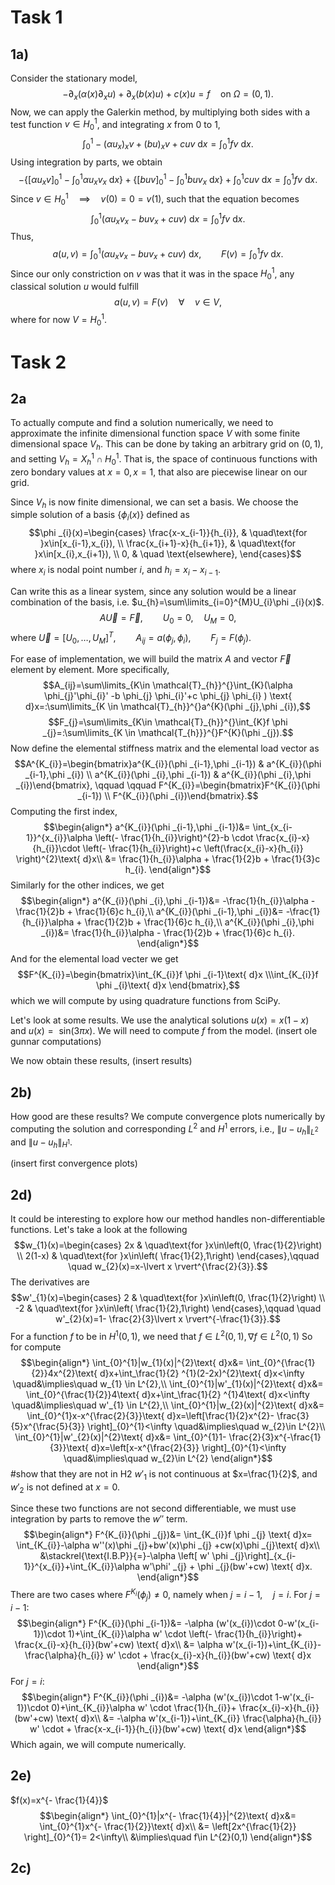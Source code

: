 # Task 1
## 1a)
Consider the stationary model,
$$-\partial_{x}(\alpha (x)\partial_{x}u)+\partial_{x}(b(x)u)+c(x)u=f \quad\text{on }\Omega =(0,1).$$
Now, we can apply the Galerkin method, by multiplying both sides with a test function $v\in H^{1}_{0}$, and integrating $x$ from $0$ to $1$,
$$\int_{0}^{1}-(\alpha u_{x})_{x}v+ (bu)_{x}v+cuv \text{ d}x=\int_{0}^{1}fv \text{ d}x.$$
Using integration by parts, we obtain
$$-\left\{\left[\alpha u_{x} v \right]_{0}^{1}-\int_{0}^{1}\alpha u_{x}v_{x}\text{ d}x \right\}+\left\{\left[buv \right]_{0}^{1}-\int_{0}^{1}buv_{x}\text{ d}x \right\}+ \int_{0}^{1}cuv \text{ d}x=\int_{0}^{1}fv \text{ d}x.$$
Since $v\in H^{1}_{0} \quad\implies\quad v(0)=0=v(1)$, such that the equation becomes
$$\int_{0}^{1}(\alpha u_{x}v_{x} -buv_{x}+cuv ) \text{ d}x=\int_{0}^{1}fv \text{ d}x.$$
Thus, 
$$a(u,v)= \int_{0}^{1}(\alpha u_{x}v_{x} -buv_{x}+cuv ) \text{ d}x, \qquad F(v)=\int_{0}^{1}fv \text{ d}x.$$
Since our only constriction on $v$ was that it was in the space $H_{0}^{1}$, any classical solution $u$ would fulfill
$$a(u,v)=F(v)\quad\forall\quad v\in V,\tag{1}$$
where for now $V=H^{1}_{0}$.


# Task 2
## 2a
To actually compute and find a solution numerically, we need to approximate the infinite dimensional function space $V$ with some finite dimensional space $V_{h}$. This can be done by taking an arbitrary grid on $(0,1)$, and setting $V_{h}=X^{1}_{h}\cap H^{1}_{0}$. That is, the space of continuous functions with zero bondary values at $x=0,x=1$, that also are piecewise linear on our grid.

Since $V_{h}$ is now finite dimensional, we can set a basis. We choose the simple solution of a basis $\{\phi _{i}(x) \}$ defined as
$$\phi _{i}(x)=\begin{cases}
\frac{x-x_{i-1}}{h_{i}}, & \quad\text{for }x\in[x_{i-1},x_{i}), \\
\frac{x_{i+1}-x}{h_{i+1}}, & \quad\text{for }x\in[x_{i},x_{i+1}), \\
0,  & \quad \text{elsewhere},
\end{cases}$$
where $x_{i}$ is nodal point number $i$, and $h_{i}=x_{i}-x_{i-1}$.

Can write this as a linear system, since any solution would be a linear combination of the basis, i.e. $u_{h}=\sum\limits_{i=0}^{M}U_{i}\phi _{i}(x)$.
$$A \vec{U}=\vec{F},\qquad U_{0}=0,\quad U_{M}=0,$$
where $\vec{U}=\left[U_{0},\dots,U_{M} \right]^{T},\qquad A_{ij}=a(\phi _{j},\phi _{i}), \qquad F_{j}=F(\phi _{j})$.

For ease of implementation, we will build the matrix $A$ and vector $\vec{F}$ element by element. More specifically,
$$A_{ij}=\sum\limits_{K\in \mathcal{T}_{h}}^{}\int_{K}(\alpha \phi_{j}'\phi_{i}' -b \phi_{j}  \phi_{i}'+c \phi_{j} \phi_{i}  ) \text{ d}x=:\sum\limits_{K \in \mathcal{T}_{h}}^{}a^{K}(\phi _{j},\phi _{i}),$$
$$F_{j}=\sum\limits_{K\in \mathcal{T}_{h}}^{}\int_{K}f \phi  _{j}=:\sum\limits_{K \in \mathcal{T_{h}}}^{}F^{K}(\phi _{j}).$$
Now define the elemental stiffness matrix and the elemental load vector as
$$A^{K_{i}}=\begin{bmatrix}a^{K_{i}}(\phi _{i-1},\phi _{i-1}) & a^{K_{i}}(\phi _{i-1},\phi _{i}) \\ a^{K_{i}}(\phi _{i},\phi _{i-1}) & a^{K_{i}}(\phi _{i},\phi _{i})\end{bmatrix}, \qquad \qquad F^{K_{i}}=\begin{bmatrix}F^{K_{i}}(\phi _{i-1}) \\ F^{K_{i}}(\phi _{i})\end{bmatrix}.$$
Computing the first index,
$$\begin{align*}
a^{K_{i}}(\phi _{i-1},\phi _{i-1})&= \int_{x_{i-1}}^{x_{i}}\alpha \left(- \frac{1}{h_{i}}\right)^{2}-b \cdot \frac{x_{i}-x}{h_{i}}\cdot \left(- \frac{1}{h_{i}}\right)+c \left(\frac{x_{i}-x}{h_{i}} \right)^{2}\text{ d}x\\
&= \frac{1}{h_{i}}\alpha + \frac{1}{2}b + \frac{1}{3}c h_{i}.
\end{align*}$$
Similarly for the other indices, we get
$$\begin{align*}
a^{K_{i}}(\phi _{i},\phi _{i-1})&=  -\frac{1}{h_{i}}\alpha - \frac{1}{2}b + \frac{1}{6}c h_{i},\\
a^{K_{i}}(\phi _{i-1},\phi _{i})&=  -\frac{1}{h_{i}}\alpha + \frac{1}{2}b + \frac{1}{6}c h_{i},\\
a^{K_{i}}(\phi _{i},\phi _{i})&=  \frac{1}{h_{i}}\alpha - \frac{1}{2}b + \frac{1}{6}c h_{i}.
\end{align*}$$
And for the elemental load vecter we get
$$F^{K_{i}}=\begin{bmatrix}\int_{K_{i}}f \phi _{i-1}\text{ d}x \\\int_{K_{i}}f \phi _{i}\text{ d}x \end{bmatrix},$$
which we will compute by using quadrature functions from SciPy. 

Let's look at some results. We use the analytical solutions $u(x)=x(1-x)$  and $u(x)=\text{ sin}(3\pi x)$.
We will need to compute $f$ from the model.
(insert ole gunnar computations)

We now obtain these results,
(insert results)

## 2b)
How good are these results? We compute convergence plots numerically by computing the solution and corresponding $L^{2}$ and $H^{1}$ errors, i.e., $\lVert u-u_{h} \rVert_{L^{2}}$ and $\lVert u-u_{h} \rVert_{H^{1}}$.

(insert first convergence plots)

## 2d)
It could be interesting to explore how our method handles non-differentiable functions. Let's take a look at the following
$$w_{1}(x)=\begin{cases}
2x & \quad\text{for }x\in\left(0, \frac{1}{2}\right) \\
2(1-x) & \quad\text{for }x\in\left( \frac{1}{2},1\right)
\end{cases},\qquad \quad w_{2}(x)=x-\lvert x \rvert^{\frac{2}{3}}.$$
The derivatives are
$$w'_{1}(x)=\begin{cases}
2 & \quad\text{for }x\in\left(0, \frac{1}{2}\right) \\
-2 & \quad\text{for }x\in\left( \frac{1}{2},1\right)
\end{cases},\qquad \quad w'_{2}(x)=1- \frac{2}{3}\lvert x \rvert^{-\frac{1}{3}}.$$
For a function $f$ to be in $H^{1}(0,1)$, we need that $f\in L^{2}(0,1), \nabla f\in L^{2}(0,1)$
So for compute
$$\begin{align*}
\int_{0}^{1}|w_{1}(x)|^{2}\text{ d}x&= \int_{0}^{\frac{1}{2}}4x^{2}\text{ d}x+\int_\frac{1}{2} ^{1}(2-2x)^{2}\text{ d}x<\infty \quad&\implies\quad w_{1} \in L^{2},\\
\int_{0}^{1}|w'_{1}(x)|^{2}\text{ d}x&= \int_{0}^{\frac{1}{2}}4\text{ d}x+\int_\frac{1}{2} ^{1}4\text{ d}x<\infty \quad&\implies\quad w'_{1} \in L^{2},\\
\int_{0}^{1}|w_{2}(x)|^{2}\text{ d}x&= \int_{0}^{1}x-x^{\frac{2}{3}}\text{ d}x=\left[\frac{1}{2}x^{2}- \frac{3}{5}x^{\frac{5}{3}} \right]_{0}^{1}<\infty \quad&\implies\quad w_{2}\in L^{2}\\
\int_{0}^{1}|w'_{2}(x)|^{2}\text{ d}x&= \int_{0}^{1}1- \frac{2}{3}x^{-\frac{1}{3}}\text{ d}x=\left[x-x^{\frac{2}{3}} \right]_{0}^{1}<\infty \quad&\implies\quad w_{2}\in L^{2}
\end{align*}$$
#show that they are not in H2
$w'_{1}$ is not continuous at $x=\frac{1}{2}$, and $w'_{2}$ is not defined at $x=0$.


Since these two functions are not second differentiable, we must use integration by parts to remove the $w''$ term.
$$\begin{align*}
F^{K_{i}}(\phi _{j})&= \int_{K_{i}}f \phi _{j} \text{ d}x= \int_{K_{i}}-\alpha w''(x)\phi _{j}+bw'(x)\phi _{j} +cw(x)\phi _{j}\text{ d}x\\
	&\stackrel{\text{I.B.P}}{=}-\alpha \left[ w' \phi _{j}\right]_{x_{i-1}}^{x_{i}}+\int_{K_{i}}\alpha w'\phi' _{j} + \phi _{j}(bw'+cw) \text{ d}x.
\end{align*}$$
There are two cases where $F^{K_{i}}(\phi _{j})≠0$, namely when $j=i-1, \quad j=i$.
For $j=i-1$:
$$\begin{align*}
F^{K_{i}}(\phi _{i-1})&= -\alpha (w'(x_{i})\cdot 0-w'(x_{i-1})\cdot 1)+\int_{K_{i}}\alpha w' \cdot \left(- \frac{1}{h_{i}}\right)+ \frac{x_{i}-x}{h_{i}}(bw'+cw) \text{ d}x\\
&= \alpha w'(x_{i-1})+\int_{K_{i}}- \frac{\alpha}{h_{i}} w' \cdot + \frac{x_{i}-x}{h_{i}}(bw'+cw) \text{ d}x
\end{align*}$$
For $j=i$:
$$\begin{align*}
F^{K_{i}}(\phi _{i})&= -\alpha (w'(x_{i})\cdot 1-w'(x_{i-1})\cdot 0)+\int_{K_{i}}\alpha w' \cdot \frac{1}{h_{i}}+ \frac{x_{i}-x}{h_{i}}(bw'+cw) \text{ d}x\\
&= -\alpha w'(x_{i-1})+\int_{K_{i}} \frac{\alpha}{h_{i}} w' \cdot + \frac{x-x_{i-1}}{h_{i}}(bw'+cw) \text{ d}x
\end{align*}$$
Which again, we will compute numerically.




## 2e)
$f(x)=x^{- \frac{1}{4}}$
$$\begin{align*}
\int_{0}^{1}|x^{- \frac{1}{4}}|^{2}\text{ d}x&=  \int_{0}^{1}x^{- \frac{1}{2}}\text{ d}x\\
&= \left[2x^{\frac{1}{2}} \right]_{0}^{1}= 2<\infty\\
&\implies\quad f\in L^{2}(0,1)
\end{align*}$$


## 2c)

